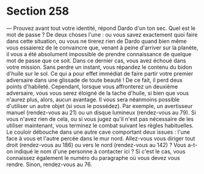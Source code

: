 # Section 258

— Prouvez avant tout votre identité, répond Dardo d'un ton sec.
Quel est le mot de passe ?
De deux choses l'une : ou vous savez exactement quoi faire dans
cette situation, ou vous ne tirerez rien de Dardo quand bien
même vous essaierez de le convaincre que, venant à peine
d'arriver sur la planète, il vous a été absolument impossible de
prendre connaissance de quelque mot de passe que ce soit.
Dans ce dernier cas, vous avez échoué dans votre mission.
Sans perdre un instant, vous répandez le contenu du bidon
d'huile sur le sol. Ce qui a pour effet immédiat de faire partir
votre premier adversaire dans une glissade de toute beauté ! De
ce fait, il perd deux points d'habileté. Cependant, lorsque vous
affronterez un deuxième adversaire, vous vous serez éloigné de la
tache d'huile, si bien que vous n'aurez plus, alors, aucun
avantage. Il vous sera néanmoins possible d'utiliser un autre
objet (si vous le possédez). Par exemple, un avertisseur manuel
(rendez-vous au 21) ou un disque lumineux (rendez-vous au 79).
Si vous n'avez rien de cela, ou si vous jugez qu'il n'est pas
nécessaire de les utiliser maintenant, vous terminez le combat
suivant les règles habituelles.
Le couloir débouche dans une autre cave comportant deux issues
: l'une face à vous et l'autre percée dans le mur nord. Allez-vous
vous diriger tout droit (rendez-vous au 186) ou vers le nord
(rendez-vous au 142) ?
Vous a-t-on indiqué le nom d'une personne à contacter ici ? Si
c'est le cas, vous connaissez également le numéro du paragraphe
où vous devez vous rendre. Sinon, rendez-vous au 76.